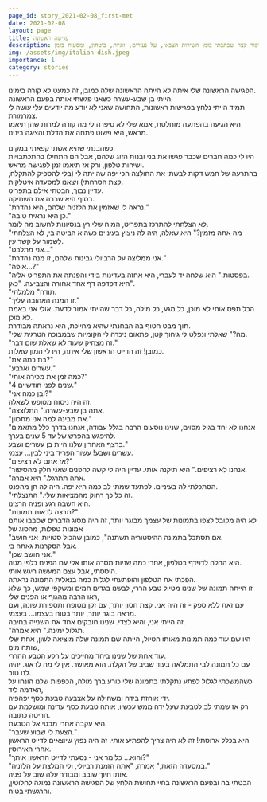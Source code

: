 ```yaml
---
page_id: story_2021-02-08_first-met
date: 2021-02-08
layout: page
title: פגישה ראשונה
description: סיפור קצר שכתבתי בזמן השירות הצבאי, על נעורים, זוגיות, ביטחון, ומסעות בזמן.
img: /assets/img/italian-dish.jpeg
importance: 1
category: stories
---
```


הפגישה הראשונה שלי איתה לא הייתה הראשונה שלה כמובן, זה כמעט לא קורה בימינו.  
הייתי בן שבע-עשרה כשאני פגשתי אותה בפעם הראשונה.  
תמיד הייתי נלחץ בפגישות ראשונות, התחושה שאני לא יודע מה יודעים עלי עושה לי צמרמורת.  
היא הגיעה בהפתעה מוחלטת, אמא שלי לא סיפרה לי מה קורה למרות שהן תיאמו מראש, היא פשוט פתחה את הדלת והציגה בינינו.

כשהבנתי שהיא אשתי קפאתי במקום.  
היו לי כמה חברים שכבר פגשו את בני ובנות הזוג שלהם, אבל הם התחילו בהתכתבויות ושיחות טלפון, ורק אז תיאמו זמן לפגישה מראש.  
בהתרעה של חמש דקות לבשתי את החולצה הכי יפה שהייתה לי (בלי להספיק להתקלח, קצת הסרחתי) ויצאנו למסעדה איטלקית.  
עדיין נבוך, הבטתי אילם בתפריט.  
בסוף היא שברה את השתיקה.  
"נראה לי שאזמין את הלזניה שלהם, היא נהדרת."  
"כן היא נראית טובה."  
לא הצלחתי להתרכז בתפריט, המוח שלי רץ בנסיונות לחשוב מה לומר.  
"מה אתה מזמין?" היא שאלה, היה לה ניצוץ בעיניים כשהיא הביטה בי, לא הצלחתי לשמור על קשר עין.  
"אני מתלבט..."  
"אני ממליצה על הרביולי גבינות שלהם, זו מנה נהדרת."  
"איפה...?"  
"בפסטות." היא שלחה יד לעברי, היא אחזה בעדינות בידי והפנתה את התפריט אליה.  
היא דפדפה דף אחד אחורה והצביעה. "כאן".  
"תודה" מלמלתי.  
"זו המנה האהובה עליך."  
הכל תפס אותי לא מוכן, כל מגע, כל מילה, כל דבר שהייתי אמור לדעת. אולי אני באמת לא מוכן.  
תוך מבט חטוף בה הבחנתי שהיא מחייכת, היא נראתה מבודרת.  
"מה?" שאלתי ונפלט לי גיחוך קטן, פתאום ניכרה לי הקומיות שבמבוכה הטרגית שלי.  
"זה מצחיק שעוד לא שאלת שום דבר."  
כמובן! זה הדייט הראשון שלי איתה, היו לי המון שאלות.  
"בת כמה את?"  
"עשרים וארבע."  
"כמה זמן את מכירה אותי?"  
"4 שנים לפני חודשיים."  
"ובן כמה אני?"  
זה היה ניסוח מטופש לשאלה.  
"אתה בן שבע-עשרה." התלוצצה.  
"את מבינה למה אני מתכוון."  
"אנחנו לא יחד בגיל מסוים, שנינו נוסעים הרבה בגלל עבודה, אנחנו בדרך כלל מתאמים להיפגש בהפרש של עד 5 שנים בערך.  
ברצף האחרון שלנו היית בן עשרים ושבע."  
עשרים ושבע! עשור הפריד ביני לבין... עצמי.  
"אז אתם לא רציפים?"  
"אנחנו לא רציפים." היא תיקנה אותי. עדיין היה לי קשה להפנים שאני חלק מהסיפור.  
"אתה תתרגל." היא אמרה.  
הסתכלתי לה בעיניים. לפתעד שמתי לב כמה היא יפה. היה לה חן מהפנט.  
"זה כל כך רחוק מהמציאות שלי." התנצלתי.  
היא חשבה רגע ופניה הרצינו.  
"תרצה לראות תמונות?"  
לא היה מקובל לצפו בתמונות של עצמך מבוגר יותר, זה היה מסוג הדברים שסבבו אותם אמונות טפלות, מהסוג של  
"אם תסתכל בתמונה ההיסטוריה תשתנה", כמובן שהכול סטויות. אני חושב.  
אבל הסקרנות גאתה בי.  
"אני חושב שכן."  
היא החלה לדפדף בטלפון, אחרי כמה שניות מסרה אותו אלי עם הפנים כלפי מטה.  
היססתי, אבל עצם המעשה ריגש אותי.  
הפכתי את הטלפון והופתעתי לגלות כמה בנאלית התמונה נראתה.  
זו הייתה תמונה של שנינו מטיול טבע הררי, לבשנו בגדים חמים ומשקפי שמש, כך שלא ראו הרבה מהגוף או הפנים שלי,  
עם זאת ללא ספק - זה היה אני.
קצת חסון יותר, עם זקן מטופח ותספורת שונה, ועם מראה בוגר יותר, יותר בטוח בעצמו... בעצמי.  
זה הייתי אני, והיא לצדי. שנינו חובקים אחד את השנייה בחיבה.  
"תגלול ימינה." היא אמרה.  
היו שם עוד כמה תמונות מאותו הטיול, הייתה שם תמונה שלה מוציאה לשון, אחת שלי שותה מים,  
עוד אחת של שנינו ביחד מחייכים על רקע הטבע ההררי.  
עם כל תמונה לבי התמלאה בעוד שביב של הקלה. הוא מאושר. אין לי מה לדאוג. יהיה לנו טוב.  
כשהמשכתי לגלול לפתע נתקלתי בתמונה שלי כורע ברך מולה, הכפפות שלנו הונחו על האדמה ליד,  
ידי אוחזת בידה ומשחילה על אצבעה טבעת כסף יפהפיה.  
רק אז שמתי לב לטבעת שעל ידה ממש עכשיו, אותה טבעת כסף עדינה ומושלמת עם חריטה כתובה.  
היא עקבה אחרי מבטי אל הטבעת.  
"הצעת לי שבוע שעבר."  
היא בכלל ארוסתי! זה לא היה צריך להפתיע אותי. זה היה נפוץ שיוצאים לדייט הראשון אחרי האירוסין.  
"והוא... כלומר אני - נסעתי לדייט הראשון איתך?"  
"במסעדה הזאת," אמרה, "אתה הזמנת רביולי, ולי המלצת על הלזניה."  
אותו חיוך שובב ומבודר עלה שוב על פניה.  
הבטתי בה ובפעם הראשונה בחיי תחושת הלחץ של הפגישה הראשונה נמוגה לחלוטין, והרגשתי בטוח.
